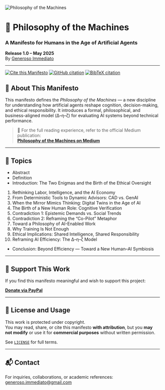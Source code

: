 ![Philosophy of the Machines](./resources/images/banner.png)

# 🧠 Philosophy of the Machines  
### A Manifesto for Humans in the Age of Artificial Agents  

**Release 1.0 – May 2025**  
By [Generoso Immediato](mailto:generoso.immediato@gmail.com)

---

[![Cite this Manifesto](https://img.shields.io/badge/Cite-this--manifesto-blue?style=flat-square&logo=academia)](https://osf.io/preprints/osf/n9asz/)
[![GitHub citation](https://img.shields.io/badge/GitHub-citation-333?logo=github&style=flat-square)](https://github.com/gimmediato/Philosophy-of-the-Machines)
[![BibTeX citation](https://img.shields.io/badge/Cite-BibTeX-orange?style=flat-square&logo=latex)](https://github.com/gimmediato/Philosophy-of-the-Machines/blob/main/CITATION.md#bibtex-format)

## 📖 About This Manifesto

This manifesto defines the *Philosophy of the Machines* — a new discipline for understanding how artificial agents reshape cognition, decision-making, and ethical responsibility. It introduces a formal, philosophical, and business-aligned model (Δ–η–ζ) for evaluating AI systems beyond technical performance.

> 📘 For the full reading experience, refer to the official Medium publication:  
> **[Philosophy of the Machines on Medium](https://medium.com/@generoso.immediato/philosophy-of-the-machine-0590bea0623e)**

---

## 🧩 Topics

- Abstract  
- Definition  
- Introduction: The Two Enigmas and the Birth of the Ethical Oversight  
1. Rethinking Labor, Intelligence, and the AI Economy  
2. From Deterministic Tools to Dynamic Advisors: CAD vs. GenAI  
3. When the Mirror Mimics Thinking: Digital Twins in the Age of AI  
4. The Birth of a New Human Role: Cognitive Verification  
5. Contradiction 1: Epistemic Demands vs. Social Trends  
6. Contradiction 2: Reframing the “Co-Pilot” Metaphor  
7. Toward a Philosophy of AI-Enabled Work  
8. Why Training Is Not Enough
9. Ethical Implications: Shared Intelligence, Shared Responsibility
10. Reframing AI Efficiency: The Δ–η–ζ Model
- Conclusion: Beyond Efficiency — Toward a New Human–AI Symbiosis  

---

## 💛 Support This Work

If you find this manifesto meaningful and wish to support this project:

[**Donate via PayPal**](https://www.paypal.com/donate/?hosted_button_id=BKH7H2T3VBAE6)

---

## 🔐 License and Usage

This work is protected under copyright.  
You may read, share, or cite this manifesto **with attribution**, but you **may not modify** or use it for **commercial purposes** without written permission.

See [`LICENSE`](./LICENSE) for full terms.

---

## 📬 Contact

For inquiries, collaborations, or academic references:  
[generoso.immediato@gmail.com](mailto:generoso.immediato@gmail.com)